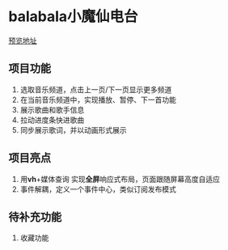 # balabala小魔仙电台
[预览地址](https://zhaowei67.github.io/myFM/)

## 项目功能
1. 选取音乐频道，点击上一页/下一页显示更多频道
2. 在当前音乐频道中，实现播放、暂停、下一首功能
3. 展示歌曲和歌手信息
4. 拉动进度条快进歌曲
5. 同步展示歌词，并以动画形式展示

## 项目亮点
1. 用**vh**+媒体查询 实现**全屏**响应式布局，页面跟随屏幕高度自适应
2. 事件解耦，定义一个事件中心，类似订阅发布模式

## 待补充功能
1. 收藏功能
